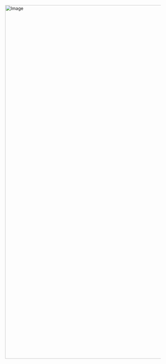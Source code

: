 <img width="1144" alt="Image" src="https://github.com/user-attachments/assets/193ea827-da3e-4e19-a993-7c8249a46b9b" />
